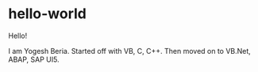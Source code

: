 # hello-world

Hello!

I am Yogesh Beria.
Started off with VB, C, C++.
Then moved on to VB.Net, ABAP, SAP UI5.
